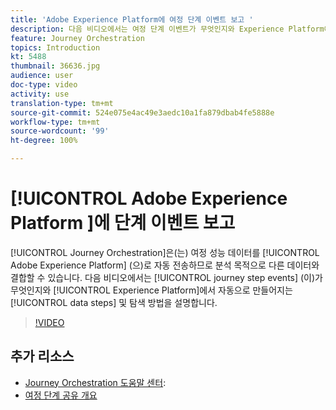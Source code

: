```yaml
---
title: 'Adobe Experience Platform에 여정 단계 이벤트 보고 '
description: 다음 비디오에서는 여정 단계 이벤트가 무엇인지와 Experience Platform에서 자동으로 만들어지는 데이터 단계 및 탐색 방법을 설명합니다.
feature: Journey Orchestration
topics: Introduction
kt: 5488
thumbnail: 36636.jpg
audience: user
doc-type: video
activity: use
translation-type: tm+mt
source-git-commit: 524e075e4ac49e3aedc10a1fa879dbab4fe5888e
workflow-type: tm+mt
source-wordcount: '99'
ht-degree: 100%

---
```



# [!UICONTROL Adobe Experience Platform ]에 단계 이벤트 보고

[!UICONTROL Journey Orchestration]은(는) 여정 성능 데이터를 [!UICONTROL Adobe Experience Platform] (으)로 자동 전송하므로 분석 목적으로 다른 데이터와 결합할 수 있습니다.
다음 비디오에서는 [!UICONTROL journey step events] (이)가 무엇인지와 [!UICONTROL Experience Platform]에서 자동으로 만들어지는 [!UICONTROL data steps] 및 탐색 방법을 설명합니다.

>[!VIDEO](https://video.tv.adobe.com/v/36636?quality=12)

## 추가 리소스

* [Journey Orchestration 도움말 센터](https://docs.adobe.com/content/help/ko-KR/journeys/using/journey-orchestration-home.html):
* [여정 단계 공유 개요](https://docs.adobe.com/content/help/ko-KR/journeys/using/building-journeys/sharing-journey-steps/sharing-overview.html)
